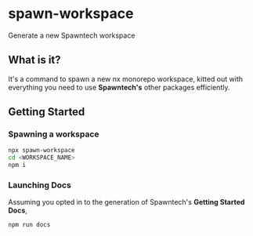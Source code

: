 # spawn-workspace

Generate a new Spawntech workspace

## What is it?

It's a command to spawn a new nx monorepo workspace, kitted out with everything you need to use **Spawntech's** other packages efficiently.

## Getting Started

### Spawning a workspace

```bash
npx spawn-workspace
cd <WORKSPACE_NAME>
npm i
```

### Launching Docs

Assuming you opted in to the generation of Spawntech's **Getting Started Docs**,

```bash
npm run docs
```
